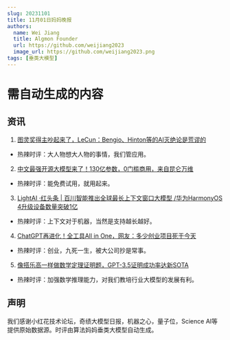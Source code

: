 ```yaml
---
slug: 20231101
title: 11月01日妈妈晚报
authors:
  name: Wei Jiang
  title: Algmon Founder
  url: https://github.com/weijiang2023
  image_url: https://github.com/weijiang2023.png
tags: [垂类大模型]
---
```


# 需自动生成的内容
## 资讯

1. [图灵奖得主吵起来了，LeCun：Bengio、Hinton等的AI灭绝论是荒谬的](https://mp.weixin.qq.com/s/c0evvCBXRYu9beh9tRp0QQ)
* 热辣时评：大人物想大人物的事情，我们管应用。

2. [中文最强开源大模型来了！130亿参数，0门槛商用，来自昆仑万维](https://mp.weixin.qq.com/s/MKu6eusxyCXw3fLhgbcp0A)
* 热辣时评：能免费试用，就用起来。

3. [LightAI ·红头条 | 百川智能推出全球最长上下文窗口大模型 /华为HarmonyOS 4升级设备数量突破1亿](https://mp.weixin.qq.com/s/lSbCYkq2JRz8YMzMuo0RLQ)
* 热辣时评：上下文对于机器，当然是支持越长越好。

4. [ChatGPT再进化！全工具All in One，网友：多少创业项目死于今天](https://mp.weixin.qq.com/s/f0l-DOPT3bia9A6WzH-Aeg)
* 热辣时评：创业，九死一生，被大公司抄是常事。

5. [像搭乐高一样做数学定理证明题，GPT-3.5证明成功率达新SOTA](https://mp.weixin.qq.com/s/uk5B4PR1JclOsYGhunuaYw)
* 热辣时评：加强数学推理能力，对我们教培行业大模型的发展有利。

## 声明

我们感谢小红花技术论坛，奇绩大模型日报，机器之心，量子位，Science AI等提供原始数据源。时评由算法妈妈垂类大模型自动生成。